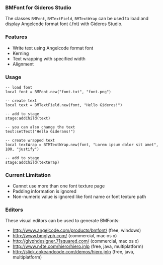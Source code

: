 ### BMFont for Gideros Studio

The classes `BMFont`, `BMTextField`, `BMTextWrap` can be used to load and display Angelcode format font (.fnt) with Gideros Studio.

### Features
* Write text using Angelcode format font
* Kerning
* Text wrapping with specified width
* Alignment

### Usage

    -- load font
    local font = BMFont.new("font.txt", "font.png")
    
    -- create text
    local text = BMTextField.new(font, "Hello Gideros!")
    
    -- add to stage
    stage:addChild(text)
    
    -- you can also change the text
    text:setText("Hello Giderans!")
    
    -- create wrapped text
    local textWrap = BTMTextWrap.new(font, "Lorem ipsum dolor sit amet", 100, "justify")
    
    -- add to stage
    stage:addChild(textWrap)
    
### Current Limitation
* Cannot use more than one font texture page
* Padding information is ignored
* Non-numeric value is ignored like font name or font texture path

### Editors
These visual editors can be used to generate BMFonts:

* http://www.angelcode.com/products/bmfont/ (free, windows)
* http://www.bmglyph.com/ (commercial, mac os x)
* http://glyphdesigner.71squared.com/ (commercial, mac os x)
* http://www.n4te.com/hiero/hiero.jnlp (free, java, multiplatform)
* http://slick.cokeandcode.com/demos/hiero.jnlp (free, java, multiplatform)
